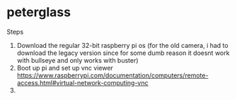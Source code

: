 # peterglass

Steps
1. Download the regular 32-bit raspberry pi os (for the old camera, i had to download the legacy version since for some dumb reason it doesnt work with bullseye and only works with buster)
2. Boot up pi and set up vnc viewer https://www.raspberrypi.com/documentation/computers/remote-access.html#virtual-network-computing-vnc
3. 
